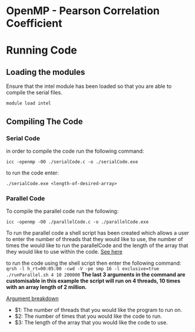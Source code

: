 <h1>OpenMP - Pearson Correlation Coefficient</h1>

<h1>Running Code</h1>

<h2>Loading the modules</h2>
Ensure that the intel module has been loaded so that you are able to compile the serial files.

`module load intel`

<h2>Compiling The Code</h2>
<h3>Serial Code</h3>
in order to compile the code run the following command:

`icc -openmp -0O ./serialCode.c -o ./serialCode.exe`

to run the code enter:

`./serialCode.exe <length-of-desired-array>`

<h3>Parallel Code</h3>
To compile the parallel code run the following:

`icc -openmp -O0 ./parallelCode.c -o ./parallelCode.exe`

To run the parallel code a shell script has been created which allows a user to enter the number of threads that they would like to use, the number of times the would like to run the parallelCode and the length of the array that they would like to use within the code. [See here](../blob/master/parallel/runParallel.sh)

to run the code using the shell script then enter the following command:
`qrsh -l h_rt=00:05:00 -cwd -V -pe smp 16 -l exclusive=true ./runParallel.sh 4 10 200000`
 <b>The last 3 arguments in the command are customisable in this example the script will run on 4 threads, 10 times with an array length of 2 million.</b>

<u>Argument breakdown</u>
- $1: The number of threads that you would like the program to run on. 
- $2: The number of times that you would like the code to run.
- $3: The length of the array that you would like the code to use.
 